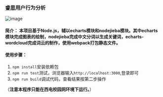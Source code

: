 ### [睿思](http://rs.xidian.edu.cn/portal.php)用户行为分析
![image](http://img.blog.csdn.net/20170915090834833?watermark/2/text/aHR0cDovL2Jsb2cuY3Nkbi5uZXQvZmVuZ3hpYW94aWFvXzE=/font/5a6L5L2T/fontsize/400/fill/I0JBQkFCMA==/dissolve/70/gravity/SouthEast)
#### 简介： 本项目基于Node.js，辅以echarts模块和nodejieba模块。其中echarts模块完成图表的绘制，nodejieba完成中文分词以生成关键词，echarts-wordcloud完成词云的制作，使用webpack打包静态文件。
#### 使用步骤：
1. `npm install`安装依赖包
2. `npm run test`测试，浏览器输入`http://localhost:3000`,登录即可
3. `npm run build`调试代码，查看结果按第二步操作

（**注意本程序只能在西电校园网环境下运行。**）
